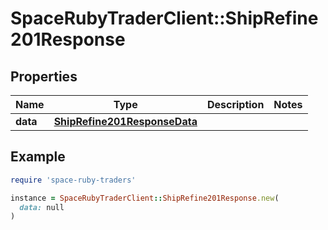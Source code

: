 # SpaceRubyTraderClient::ShipRefine201Response

## Properties

| Name | Type | Description | Notes |
| ---- | ---- | ----------- | ----- |
| **data** | [**ShipRefine201ResponseData**](ShipRefine201ResponseData.md) |  |  |

## Example

```ruby
require 'space-ruby-traders'

instance = SpaceRubyTraderClient::ShipRefine201Response.new(
  data: null
)
```

